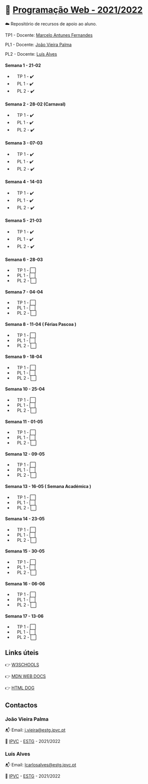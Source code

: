 # :open_file_folder: [Programação Web - 2021/2022](https://elearning.ipvc.pt/ipvc2021/course/view.php?id=1359)

:cloud: Repositório de recursos de apoio ao aluno.

TP1 - Docente: [Marcelo Antunes Fernandes](mailto:fernandesmarcelo@estg.ipvc.pt)

PL1 - Docente: [João Vieira Palma](mailto:j.vieira@estg.ipvc.pt)

PL2 - Docente: [Luís Alves](mailto:lcarlosalves@estg.ipvc.pt)

#### Semana 1 - 21-02

- &nbsp;&nbsp;&nbsp;&nbsp;TP 1 - :heavy_check_mark:
- &nbsp;&nbsp;&nbsp;&nbsp;PL 1 - :heavy_check_mark:
- &nbsp;&nbsp;&nbsp;&nbsp;PL 2 - :heavy_check_mark:

#### Semana 2 - 28-02 (Carnaval)

- &nbsp;&nbsp;&nbsp;&nbsp;TP 1 - :heavy_check_mark:
- &nbsp;&nbsp;&nbsp;&nbsp;PL 1 - :heavy_check_mark:
- &nbsp;&nbsp;&nbsp;&nbsp;PL 2 - :heavy_check_mark:

#### Semana 3 - 07-03

- &nbsp;&nbsp;&nbsp;&nbsp;TP 1 - :heavy_check_mark:
- &nbsp;&nbsp;&nbsp;&nbsp;PL 1 - :heavy_check_mark:
- &nbsp;&nbsp;&nbsp;&nbsp;PL 2 - :heavy_check_mark:

#### Semana 4 - 14-03

- &nbsp;&nbsp;&nbsp;&nbsp;TP 1 - :heavy_check_mark:
- &nbsp;&nbsp;&nbsp;&nbsp;PL 1 - :heavy_check_mark:
- &nbsp;&nbsp;&nbsp;&nbsp;PL 2 - :heavy_check_mark:

#### Semana 5 - 21-03

- &nbsp;&nbsp;&nbsp;&nbsp;TP 1 - :heavy_check_mark:
- &nbsp;&nbsp;&nbsp;&nbsp;PL 1 - :heavy_check_mark:
- &nbsp;&nbsp;&nbsp;&nbsp;PL 2 - :heavy_check_mark:

#### Semana 6 - 28-03

- &nbsp;&nbsp;&nbsp;&nbsp;TP 1 - :white_large_square:
- &nbsp;&nbsp;&nbsp;&nbsp;PL 1 - :white_large_square:
- &nbsp;&nbsp;&nbsp;&nbsp;PL 2 - :white_large_square:

#### Semana 7 - 04-04

- &nbsp;&nbsp;&nbsp;&nbsp;TP 1 - :white_large_square:
- &nbsp;&nbsp;&nbsp;&nbsp;PL 1 - :white_large_square:
- &nbsp;&nbsp;&nbsp;&nbsp;PL 2 - :white_large_square:

#### Semana 8 - 11-04 ( Férias Pascoa )

- &nbsp;&nbsp;&nbsp;&nbsp;TP 1 - :white_large_square:
- &nbsp;&nbsp;&nbsp;&nbsp;PL 1 - :white_large_square:
- &nbsp;&nbsp;&nbsp;&nbsp;PL 2 - :white_large_square:

#### Semana 9 - 18-04

- &nbsp;&nbsp;&nbsp;&nbsp;TP 1 - :white_large_square:
- &nbsp;&nbsp;&nbsp;&nbsp;PL 1 - :white_large_square:
- &nbsp;&nbsp;&nbsp;&nbsp;PL 2 - :white_large_square:

#### Semana 10 - 25-04

- &nbsp;&nbsp;&nbsp;&nbsp;TP 1 - :white_large_square:
- &nbsp;&nbsp;&nbsp;&nbsp;PL 1 - :white_large_square:
- &nbsp;&nbsp;&nbsp;&nbsp;PL 2 - :white_large_square:

#### Semana 11 - 01-05

- &nbsp;&nbsp;&nbsp;&nbsp;TP 1 - :white_large_square:
- &nbsp;&nbsp;&nbsp;&nbsp;PL 1 - :white_large_square:
- &nbsp;&nbsp;&nbsp;&nbsp;PL 2 - :white_large_square:

#### Semana 12 - 09-05

- &nbsp;&nbsp;&nbsp;&nbsp;TP 1 - :white_large_square:
- &nbsp;&nbsp;&nbsp;&nbsp;PL 1 - :white_large_square:
- &nbsp;&nbsp;&nbsp;&nbsp;PL 2 - :white_large_square:

#### Semana 13 - 16-05 ( Semana Académica )

- &nbsp;&nbsp;&nbsp;&nbsp;TP 1 - :white_large_square:
- &nbsp;&nbsp;&nbsp;&nbsp;PL 1 - :white_large_square:
- &nbsp;&nbsp;&nbsp;&nbsp;PL 2 - :white_large_square:

#### Semana 14 - 23-05

- &nbsp;&nbsp;&nbsp;&nbsp;TP 1 - :white_large_square:
- &nbsp;&nbsp;&nbsp;&nbsp;PL 1 - :white_large_square:
- &nbsp;&nbsp;&nbsp;&nbsp;PL 2 - :white_large_square:

#### Semana 15 - 30-05

- &nbsp;&nbsp;&nbsp;&nbsp;TP 1 - :white_large_square:
- &nbsp;&nbsp;&nbsp;&nbsp;PL 1 - :white_large_square:
- &nbsp;&nbsp;&nbsp;&nbsp;PL 2 - :white_large_square:

#### Semana 16 - 06-06

- &nbsp;&nbsp;&nbsp;&nbsp;TP 1 - :white_large_square:
- &nbsp;&nbsp;&nbsp;&nbsp;PL 1 - :white_large_square:
- &nbsp;&nbsp;&nbsp;&nbsp;PL 2 - :white_large_square:

#### Semana 17 - 13-06

- &nbsp;&nbsp;&nbsp;&nbsp;TP 1 - :white_large_square:
- &nbsp;&nbsp;&nbsp;&nbsp;PL 1 - :white_large_square:
- &nbsp;&nbsp;&nbsp;&nbsp;PL 2 - :white_large_square:

<!--
checked  :heavy_check_mark:
unchecked- :white_large_square:
-->

## Links úteis

:point_right: [W3SCHOOLS](https://www.w3schools.com/)

:point_right: [MDN WEB DOCS](https://developer.mozilla.org/en-US/)

:point_right: [HTML DOG](https://www.htmldog.com/)

## Contactos

### João Vieira Palma

:mailbox_with_mail: Email: j.vieira@estg.ipvc.pt

:school: [IPVC](http://www.ipvc.pt/) - [ESTG](http://portal.ipvc.pt/portal/page/portal/estg) - 2021/2022

### Luís Alves

:mailbox_with_mail: Email: lcarlosalves@estg.ipvc.pt

:school: [IPVC](http://www.ipvc.pt/) - [ESTG](http://portal.ipvc.pt/portal/page/portal/estg) - 2021/2022